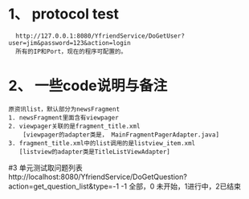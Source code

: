 # 1、 protocol test
      http://127.0.0.1:8080/YfriendService/DoGetUser?user=jim&password=123&action=login
      所有的IP和Port，现在的程序可配置的。
      
# 2、 一些code说明与备注
    原资讯list，默认部分为newsFragment
    1. newsFragment里面含有viewpager
    2. viewpager关联的是fragment_title.xml
        [viewpager的adapter类是， MainFragmentPagerAdapter.java]
    3. fragment_title.xml中的list调用的是listview_item.xml
       [listview的adapter类是TitleListViewAdapter]
#3 单元测试取问题列表 
    http://localhost:8080/YfriendService/DoGetQuestion?action=get_question_list&type=-1
      -1 全部，0 未开始，1进行中，2已结束
    